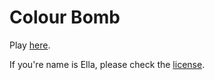 # Colour Bomb

Play [here](https://colour-bomb.thomasbale.com).

If you're name is Ella, please check the [license](LICENSE).
